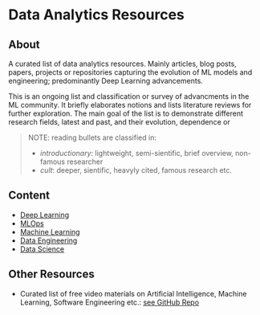 # Data Analytics Resources

## About

A curated list of data analytics resources. Mainly articles, blog posts, papers, projects or repositories capturing the evolution of ML models and engineering; predominantly Deep Learning advancements.

This is an ongoing list and classification or survey of advancments in the ML community. It briefly elaborates notions and lists literature reviews for further exploration. The main goal of the list is to demonstrate different research fields, latest and past, and their evolution, dependence or 

> NOTE: reading bullets are classified in:
> - *introductionary*: lightweight, semi-sientific, brief overview, non-famous researcher
> - *cult*: deeper, sientific, heavyly cited, famous research
> etc. 


## Content

- [Deep Learning](01_deep_learning.md)
- [MLOps](02_ml_ops.md)
- [Machine Learning](03_machine_learning.md)
- [Data Engineering](04_data_engineering.md)
- [Data Science](05_data_science.md)


## Other Resources

- Curated list of free video materials on Artificial Intelligence, Machine Learning, Software Engineering etc.: [see GitHub Repo](https://github.com/Developer-Y/cs-video-courses#artificial-intelligence)
